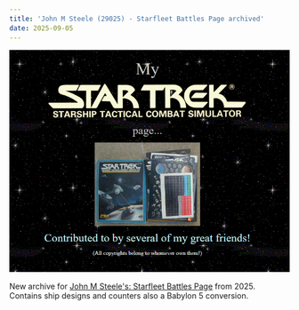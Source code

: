 ```yaml
---
title: 'John M Steele (29025) - Starfleet Battles Page archived'
date: 2025-09-05
---
```

![John M Steele ](/images/johnmsteele.png)

New archive for [John M Steele's: Starfleet Battles Page](https://fasast.netlify.app/johnmsteele/SFBattles/sfbttls.html) from 2025. Contains ship designs and counters also a Babylon 5 conversion.